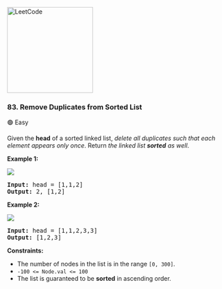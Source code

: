 <a href="https://leetcode.com/problems/remove-duplicates-from-sorted-list/">
    <img src="/leetcode-logo.png" style="width:200px" alt="LeetCode"/>
</a>

### 83. Remove Duplicates from Sorted List

:green_circle: Easy

Given the __head__ of a sorted linked list, _delete all duplicates such that 
each element appears only once_. Return _the linked list __sorted__ as well_.


__Example 1:__

![](https://assets.leetcode.com/uploads/2021/01/04/list1.jpg)
<pre>
<b>Input:</b> head = [1,1,2]
<b>Output:</b> 2, [1,2]
</pre>

__Example 2:__

![](https://assets.leetcode.com/uploads/2021/01/04/list2.jpg)
<pre>
<b>Input:</b> head = [1,1,2,3,3]
<b>Output:</b> [1,2,3]
</pre>

__Constraints:__

* The number of nodes in the list is in the range `[0, 300]`.
* `-100 <= Node.val <= 100`
* The list is guaranteed to be __sorted__ in ascending order.
